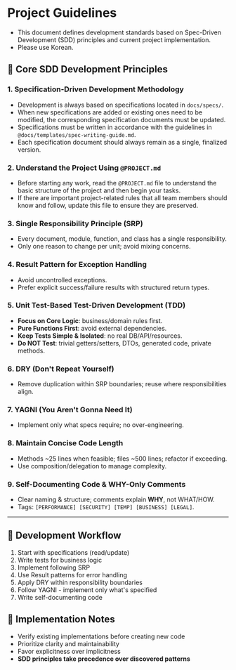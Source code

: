 # Project Guidelines

- This document defines development standards based on Spec-Driven Development (SDD) principles and current project implementation.
- Please use Korean.

## 🎯 Core SDD Development Principles

### 1. Specification-Driven Development Methodology
- Development is always based on specifications located in `docs/specs/`.
- When new specifications are added or existing ones need to be modified, the corresponding specification documents must be updated.
- Specifications must be written in accordance with the guidelines in `@docs/templates/spec-writing-guide.md`.
- Each specification document should always remain as a single, finalized version.

### 2. Understand the Project Using `@PROJECT.md`
- Before starting any work, read the `@PROJECT.md` file to understand the basic structure of the project and then begin your tasks.
- If there are important project-related rules that all team members should know and follow, update this file to ensure they are preserved.

### 3. Single Responsibility Principle (SRP)
- Every document, module, function, and class has a single responsibility.
- Only one reason to change per unit; avoid mixing concerns.

### 4. Result Pattern for Exception Handling
- Avoid uncontrolled exceptions.
- Prefer explicit success/failure results with structured return types.

### 5. Unit Test-Based Test-Driven Development (TDD)
- **Focus on Core Logic**: business/domain rules first.
- **Pure Functions First**: avoid external dependencies.
- **Keep Tests Simple & Isolated**: no real DB/API/resources.
- **Do NOT Test**: trivial getters/setters, DTOs, generated code, private methods.

### 6. DRY (Don't Repeat Yourself)
- Remove duplication within SRP boundaries; reuse where responsibilities align.

### 7. YAGNI (You Aren't Gonna Need It)
- Implement only what specs require; no over-engineering.

### 8. Maintain Concise Code Length
- Methods ~25 lines when feasible; files ~500 lines; refactor if exceeding.
- Use composition/delegation to manage complexity.

### 9. Self-Documenting Code & WHY-Only Comments
- Clear naming & structure; comments explain **WHY**, not WHAT/HOW.
- Tags: `[PERFORMANCE] [SECURITY] [TEMP] [BUSINESS] [LEGAL]`.

---

## 🔄 Development Workflow
1. Start with specifications (read/update)
2. Write tests for business logic
3. Implement following SRP
4. Use Result patterns for error handling
5. Apply DRY within responsibility boundaries
6. Follow YAGNI - implement only what's specified
7. Write self-documenting code

## 📌 Implementation Notes
- Verify existing implementations before creating new code
- Prioritize clarity and maintainability
- Favor explicitness over implicitness
- **SDD principles take precedence over discovered patterns**
